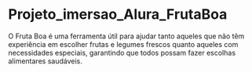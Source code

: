 # Projeto_imersao_Alura_FrutaBoa
O Fruta Boa é uma ferramenta útil para ajudar tanto aqueles que não têm experiência em escolher frutas e legumes frescos quanto aqueles com necessidades especiais, garantindo que todos possam fazer escolhas alimentares saudáveis.
